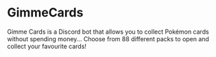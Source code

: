 # GimmeCards
Gimme Cards is a Discord bot that allows you to collect Pokémon cards without spending money... Choose from 88 different packs to open and collect your favourite cards!
